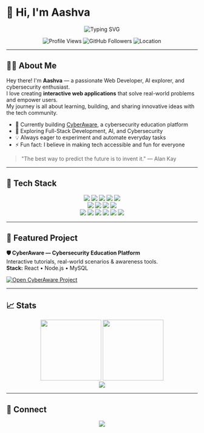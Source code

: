 # 👋 Hi, I'm Aashva

<p align="center">
  <img src="https://readme-typing-svg.herokuapp.com?font=Fira+Code&size=22&duration=2500&pause=900&color=00D9FF&center=true&vCenter=true&width=520&lines=Full-Stack+Developer;AI+%26+Cybersecurity+Explorer;Tech+Enthusiast;Coding+is+My+Superpower" alt="Typing SVG" />
</p>

<p align="center">
  <img src="https://komarev.com/ghpvc/?username=AASHVA-bit&style=for-the-badge&color=00D9FF" alt="Profile Views" />
  <img src="https://img.shields.io/github/followers/AASHVA-bit?style=for-the-badge&color=00D9FF" alt="GitHub Followers" />
  <img src="https://img.shields.io/badge/Location-India%20🇮🇳-00D9FF?style=for-the-badge" alt="Location" />
</p>

---

## 🙋‍♂️ About Me

Hey there! I'm **Aashva** — a passionate Web Developer, AI explorer, and cybersecurity enthusiast.  
I love creating **interactive web applications** that solve real-world problems and empower users.  
My journey is all about learning, building, and sharing innovative ideas with the tech community.

- 🔭 Currently building [CyberAware](https://github.com/AASHVA-bit/final), a cybersecurity education platform  
- 🌱 Exploring Full-Stack Development, AI, and Cybersecurity  
- 💡 Always eager to experiment and automate everyday tasks  
- ⚡ Fun fact: I believe in making tech accessible and fun for everyone

> "The best way to predict the future is to invent it." — Alan Kay

---

## 🧰 Tech Stack

<p align="center">
  <img src="https://img.shields.io/badge/Java-ED8B00?style=for-the-badge&logo=openjdk&logoColor=white"/>
  <img src="https://img.shields.io/badge/Python-3776AB?style=for-the-badge&logo=python&logoColor=white"/>
  <img src="https://img.shields.io/badge/JavaScript-F7DF1E?style=for-the-badge&logo=javascript&logoColor=black"/>
  <img src="https://img.shields.io/badge/C-00599C?style=for-the-badge&logo=c&logoColor=white"/>
  <img src="https://img.shields.io/badge/C++-00599C?style=for-the-badge&logo=c%2B%2B&logoColor=white"/>
  <br/>
  <img src="https://img.shields.io/badge/HTML5-E34F26?style=for-the-badge&logo=html5&logoColor=white"/>
  <img src="https://img.shields.io/badge/CSS3-1572B6?style=for-the-badge&logo=css3&logoColor=white"/>
  <img src="https://img.shields.io/badge/React-20232A?style=for-the-badge&logo=react&logoColor=61DAFB"/>
  <img src="https://img.shields.io/badge/Bootstrap-563D7C?style=for-the-badge&logo=bootstrap&logoColor=white"/>
  <br/>
  <img src="https://img.shields.io/badge/Node.js-43853D?style=for-the-badge&logo=node.js&logoColor=white"/>
  <img src="https://img.shields.io/badge/MySQL-00000F?style=for-the-badge&logo=mysql&logoColor=white"/>
  <img src="https://img.shields.io/badge/MongoDB-4EA94B?style=for-the-badge&logo=mongodb&logoColor=white"/>
  <img src="https://img.shields.io/badge/Linux-FCC624?style=for-the-badge&logo=linux&logoColor=black"/>
  <img src="https://img.shields.io/badge/Git-F05032?style=for-the-badge&logo=git&logoColor=white"/>
  <img src="https://img.shields.io/badge/VS%20Code-0078D4?style=for-the-badge&logo=visual-studio-code&logoColor=white"/>
</p>

---

## 🚀 Featured Project

**🛡️ CyberAware — Cybersecurity Education Platform**  
Interactive tutorials, real-world scenarios & awareness tools.  
**Stack:** React • Node.js • MySQL

[![Open CyberAware Project](https://img.shields.io/badge/CyberAware%20Project-00D9FF?style=for-the-badge&logo=github&logoColor=white)](https://github.com/AASHVA-bit/final)

---

## 📈 Stats

<p align="center">
  <img height="160" src="https://github-readme-stats.vercel.app/api?username=AASHVA-bit&show_icons=true&theme=tokyonight&include_all_commits=true&count_private=true"/>
  <img height="160" src="https://github-readme-stats.vercel.app/api/top-langs/?username=AASHVA-bit&layout=compact&langs_count=8&theme=tokyonight"/>
  <br/>
  <img src="https://github-readme-streak-stats.herokuapp.com/?user=AASHVA-bit&theme=tokyonight"/>
</p>

---

## 🤝 Connect

<p align="center">
  <a href="https://github.com/AASHVA-bit"><img src="https://img.shields.io/badge/GitHub-AASHVA--bit-00D9FF?style=for-the-badge&logo=github&logoColor=white" /></a>
</p>
